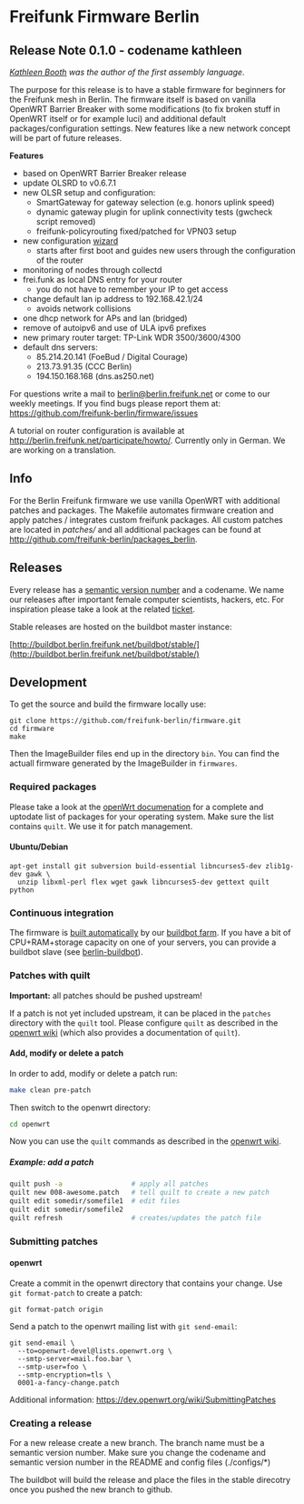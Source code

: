 # Freifunk Firmware Berlin

## Release Note 0.1.0 - codename kathleen

*[Kathleen Booth](https://en.wikipedia.org/wiki/Kathleen_Booth) was the author of the first assembly language*.

The purpose for this release is to have a stable firmware for beginners for the Freifunk mesh in Berlin.
The firmware itself is based on vanilla OpenWRT Barrier Breaker with some modifications (to fix
broken stuff in OpenWRT itself or for example luci) and additional default packages/configuration settings.
New features like a new network concept will be part of future releases.

**Features**
* based on OpenWRT Barrier Breaker release
* update OLSRD to v0.6.7.1
* new OLSR setup and configuration:
  * SmartGateway for gateway selection (e.g. honors uplink speed)
  * dynamic gateway plugin for uplink connectivity tests (gwcheck script removed)
  * freifunk-policyrouting fixed/patched for VPN03 setup
* new configuration [wizard](https://github.com/freifunk-berlin/packages-berlin/tree/master/utils/luci-app-ffwizard-berlin)
  * starts after first boot and guides new users through the configuration of the router
* monitoring of nodes through collectd
* frei.funk as local DNS entry for your router
  * you do not have to remember your IP to get access
* change default lan ip address to 192.168.42.1/24
  * avoids network collisions
* one dhcp network for APs and lan (bridged)
* remove of autoipv6 and use of ULA ipv6 prefixes
* new primary router target: TP-Link WDR 3500/3600/4300
* default dns servers:
  * 85.214.20.141 (FoeBud / Digital Courage)
  * 213.73.91.35 (CCC Berlin)
  * 194.150.168.168 (dns.as250.net)

For questions write a mail to <berlin@berlin.freifunk.net> or come to our weekly meetings.
If you find bugs please report them at: https://github.com/freifunk-berlin/firmware/issues

A tutorial on router configuration is available at
http://berlin.freifunk.net/participate/howto/. Currently only in German. We are
working on a translation.

## Info

For the Berlin Freifunk firmware we use vanilla OpenWRT with additional patches
and packages. The Makefile automates firmware
creation and apply patches / integrates custom freifunk packages. All custom
patches are located in *patches/* and all additional packages can be found at
http://github.com/freifunk-berlin/packages_berlin.

## Releases

Every release has a [semantic version number](http://semver.org) and a codename.
We name our releases after important female computer scientists, hackers, etc.
For inspiration please take a look at the related
[ticket](https://github.com/freifunk-berlin/firmware/issues/24).

Stable releases are hosted on the buildbot master instance:

[http://buildbot.berlin.freifunk.net/buildbot/stable/](http://buildbot.berlin.freifunk.net/buildbot/stable/)

## Development

To get the source and build the firmware locally use:


```
git clone https://github.com/freifunk-berlin/firmware.git
cd firmware
make
```

Then the ImageBuilder files end up in the directory `bin`. You can find the
actuall firmware generated by the ImageBuilder in `firmwares`.

### Required packages

Please take a look at the [openWrt documenation](http://wiki.openwrt.org/doc/howto/buildroot.exigence#examples.of.package.installations)
for a complete and uptodate list of packages for your operating system. Make
sure the list contains `quilt`. We use it for patch management.

#### Ubuntu/Debian

```
apt-get install git subversion build-essential libncurses5-dev zlib1g-dev gawk \
  unzip libxml-perl flex wget gawk libncurses5-dev gettext quilt python
```

### Continuous integration

The firmware is [built
automatically](http://buildbot.berlin.freifunk.net/one_line_per_build) by our [buildbot farm](http://buildbot.berlin.freifunk.net/buildslaves). If you have a bit of CPU+RAM+storage capacity on one of your servers, you can provide a buildbot slave (see [berlin-buildbot](https://github.com/freifunk/berlin-buildbot)).

### Patches with quilt

**Important:** all patches should be pushed upstream!

If a patch is not yet included upstream, it can be placed in the `patches` directory with the `quilt` tool. Please configure `quilt` as described in the [openwrt wiki](http://wiki.openwrt.org/doc/devel/patches) (which also provides a documentation of `quilt`).

#### Add, modify or delete a patch

In order to add, modify or delete a patch run:

```bash
make clean pre-patch
```
Then switch to the openwrt directory:

```bash
cd openwrt
```
Now you can use the `quilt` commands as described in the [openwrt wiki](http://wiki.openwrt.org/doc/devel/patches).

##### Example: add a patch

```bash
quilt push -a                 # apply all patches
quilt new 008-awesome.patch   # tell quilt to create a new patch
quilt edit somedir/somefile1  # edit files
quilt edit somedir/somefile2
quilt refresh                 # creates/updates the patch file
```

### Submitting patches

#### openwrt

Create a commit in the openwrt directory that contains your change. Use `git
format-patch` to create a patch:

```
git format-patch origin
```

Send a patch to the openwrt mailing list with `git send-email`:

```
git send-email \
  --to=openwrt-devel@lists.openwrt.org \
  --smtp-server=mail.foo.bar \
  --smtp-user=foo \
  --smtp-encryption=tls \
  0001-a-fancy-change.patch
```

Additional information: https://dev.openwrt.org/wiki/SubmittingPatches

### Creating a release

For a new release create a new branch. The branch name must be a semantic version
number. Make sure you change the codename and semantic version number in the
README and config files (./configs/*)

The buildbot will build the release and place the files in the stable direcotry
once you pushed the new branch to github.
